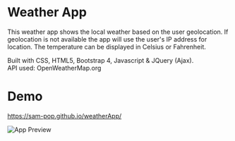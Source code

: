 # Weather App

This weather app shows the local weather based on the user geolocation.
If geolocation is not available the app will use the user's IP address for location.
The temperature can be displayed in Celsius or Fahrenheit.

Built with CSS, HTML5, Bootstrap 4, Javascript & JQuery (Ajax). <br>
API used: OpenWeatherMap.org

# Demo
https://sam-pop.github.io/weatherApp/

<img src="https://s17.postimg.cc/z7r7c11ov/weather_App2.jpg" alt="App Preview">